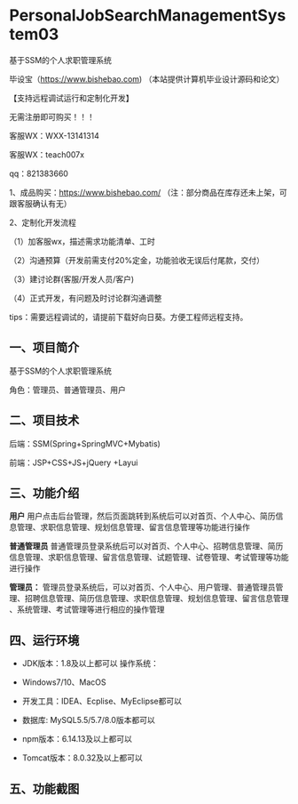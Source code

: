 # PersonalJobSearchManagementSystem03
 基于SSM的个人求职管理系统

毕设宝（https://www.bishebao.com) （本站提供计算机毕业设计源码和论文）

【支持远程调试运行和定制化开发】

无需注册即可购买！！！

客服WX：WXX-13141314

客服WX：teach007x

qq：821383660


1、成品购买：https://www.bishebao.com/ （注：部分商品在库存还未上架，可跟客服确认有无）

2、定制化开发流程

（1）加客服wx，描述需求功能清单、工时

（2）沟通预算（开发前需支付20%定金，功能验收无误后付尾款，交付）

（3）建讨论群(客服/开发人员/客户)

（4）正式开发，有问题及时讨论群沟通调整

tips：需要远程调试的，请提前下载好向日葵。方便工程师远程支持。

<h2>一、项目简介</h2>
基于SSM的个人求职管理系统

角色：管理员、普通管理员、用户
<h2>二、项目技术</h2>
<p class="md-end-block md-p"><span class="md-plain">后端：SSM(Spring+SpringMVC+Mybatis)</span></p>
<p class="md-end-block md-p"><span class="md-plain">前端：JSP+CSS+JS+jQuery </span><span class="md-plain">+Layui</span></p>

<h2>三、功能介绍</h2>
<div class="markdown-heading" dir="auto">

<strong>用户</strong>
用户点击后台管理，然后页面跳转到系统后可以对首页、个人中心、简历信息管理、求职信息管理、规划信息管理、留言信息管理等功能进行操作

<strong>普通管理员</strong>
普通管理员登录系统后可以对首页、个人中心、招聘信息管理、简历信息管理、求职信息管理、留言信息管理、试题管理、试卷管理、考试管理等功能进行操作

<strong>管理员：</strong>
管理员登录系统后，可以对首页、个人中心、用户管理、普通管理员管理、招聘信息管理、简历信息管理、求职信息管理、规划信息管理、留言信息管理 、系统管理、考试管理等进行相应的操作管理

</div>
<h2>四、运行环境</h2>
<ul dir="auto">
 	<li>
<p dir="auto">JDK版本：1.8及以上都可以 操作系统：</p>
</li>
 	<li>
<p dir="auto">Windows7/10、MacOS</p>
</li>
 	<li>
<p dir="auto">开发工具：IDEA、Ecplise、MyEclipse都可以</p>
</li>
 	<li>
<p dir="auto">数据库: MySQL5.5/5.7/8.0版本都可以</p>
</li>
 	<li>
<p dir="auto">npm版本：6.14.13及以上都可以</p>
</li>
 	<li>
<p dir="auto">Tomcat版本：8.0.32及以上都可以</p>
</li>
</ul>
<h2>五、功能截图</h2>
<img class="aligncenter size-full wp-image" src="https://www.bishebao.com/wp-content/uploads/2024/08/基于SSM的个人求职管理系统/result/image_10_2.png" alt="" />
<img class="aligncenter size-full wp-image" src="https://www.bishebao.com/wp-content/uploads/2024/08/基于SSM的个人求职管理系统/result/image_11_3.png" alt="" />
<img class="aligncenter size-full wp-image" src="https://www.bishebao.com/wp-content/uploads/2024/08/基于SSM的个人求职管理系统/result/image_12_4.png" alt="" />
<img class="aligncenter size-full wp-image" src="https://www.bishebao.com/wp-content/uploads/2024/08/基于SSM的个人求职管理系统/result/image_13_5.png" alt="" />
<img class="aligncenter size-full wp-image" src="https://www.bishebao.com/wp-content/uploads/2024/08/基于SSM的个人求职管理系统/result/image_14_6.png" alt="" />
<img class="aligncenter size-full wp-image" src="https://www.bishebao.com/wp-content/uploads/2024/08/基于SSM的个人求职管理系统/result/image_15_7.png" alt="" />
<img class="aligncenter size-full wp-image" src="https://www.bishebao.com/wp-content/uploads/2024/08/基于SSM的个人求职管理系统/result/image_1_1.png" alt="" />
<img class="aligncenter size-full wp-image" src="https://www.bishebao.com/wp-content/uploads/2024/08/基于SSM的个人求职管理系统/result/image_2_8.png" alt="" />
<img class="aligncenter size-full wp-image" src="https://www.bishebao.com/wp-content/uploads/2024/08/基于SSM的个人求职管理系统/result/image_3_9.png" alt="" />
<img class="aligncenter size-full wp-image" src="https://www.bishebao.com/wp-content/uploads/2024/08/基于SSM的个人求职管理系统/result/image_4_10.png" alt="" />
<img class="aligncenter size-full wp-image" src="https://www.bishebao.com/wp-content/uploads/2024/08/基于SSM的个人求职管理系统/result/image_5_11.png" alt="" />
<img class="aligncenter size-full wp-image" src="https://www.bishebao.com/wp-content/uploads/2024/08/基于SSM的个人求职管理系统/result/image_6_12.png" alt="" />
<img class="aligncenter size-full wp-image" src="https://www.bishebao.com/wp-content/uploads/2024/08/基于SSM的个人求职管理系统/result/image_7_13.png" alt="" />
<img class="aligncenter size-full wp-image" src="https://www.bishebao.com/wp-content/uploads/2024/08/基于SSM的个人求职管理系统/result/image_8_14.png" alt="" />
<img class="aligncenter size-full wp-image" src="https://www.bishebao.com/wp-content/uploads/2024/08/基于SSM的个人求职管理系统/result/image_9_15.png" alt="" />